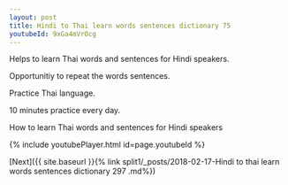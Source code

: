```yaml
---
layout: post
title: Hindi to Thai learn words sentences dictionary 75 
youtubeId: 9xGa4mVrOcg
---
```

 
 
Helps to learn Thai words and sentences for Hindi speakers.

Opportunitiy to repeat the words sentences. 

Practice Thai language. 
 
10 minutes practice every day. 
 
How to learn Thai words and sentences for Hindi speakers 
 
{% include youtubePlayer.html id=page.youtubeId %}
 
 
[Next]({{ site.baseurl }}{% link  split1/_posts/2018-02-17-Hindi to thai learn words sentences dictionary 297 .md%})
 
